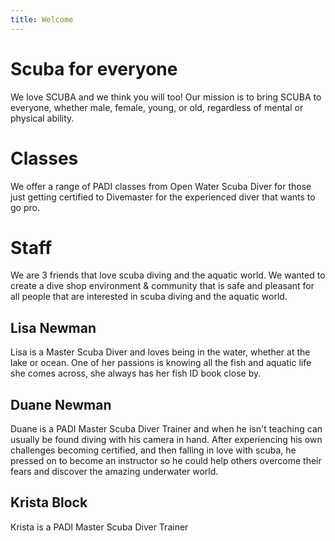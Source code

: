 ```yaml
---
title: Welcome
---
```


# Scuba for everyone

We love SCUBA and we think you will too! Our mission is to bring SCUBA to everyone, whether male, female, young, or old, regardless of mental or physical ability. 

# Classes

We offer a range of PADI classes from Open Water Scuba Diver for those just getting certified to Divemaster for the experienced diver that wants to go pro. 

# Staff

We are 3 friends that love scuba diving and the aquatic world. We wanted to create a dive shop environment & community that is safe and pleasant for all people that are interested in scuba diving and the aquatic world. 

## Lisa Newman

Lisa is a Master Scuba Diver and loves being in the water, whether at the lake or ocean. One of her passions is knowing all the fish and aquatic life she comes across, she always has her fish ID book close by.

## Duane Newman

Duane is a PADI Master Scuba Diver Trainer and when he isn't teaching can usually be found diving with his camera in hand. After experiencing his own challenges becoming certified, and then falling in love with scuba, he pressed on to become an instructor so he could help others overcome their fears and discover the amazing underwater world.

## Krista Block

Krista is a PADI Master Scuba Diver Trainer

